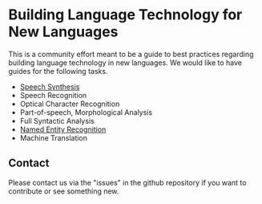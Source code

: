 # Building Language Technology for New Languages

This is a community effort meant to be a guide to best practices regarding building language technology in new languages.
We would like to have guides for the following tasks.

* [Speech Synthesis](speech-synthesis/)
* Speech Recognition
* Optical Character Recognition
* Part-of-speech, Morphological Analysis
* Full Syntactic Analysis
* [Named Entity Recognition](named-entity-recognition/)
* Machine Translation

## Contact

Please contact us via the "issues" in the github repository if you want to contribute or see something new.
